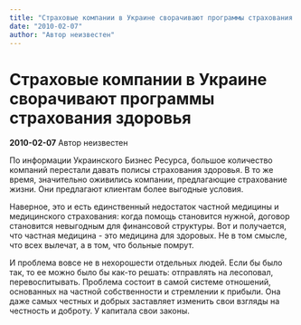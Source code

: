 ```yaml
---
title: "Страховые компании в Украине сворачивают программы страхования здоровья"
date: "2010-02-07"
author: "Автор неизвестен"
---
```


# Страховые компании в Украине сворачивают программы страхования здоровья

**2010-02-07** Автор неизвестен

По информации Украинского Бизнес Ресурса, большое количество компаний перестали давать полисы страхования здоровья. В то же время, значительно оживились компании, предлагающие страхование жизни. Они предлагают клиентам более выгодные условия.

Наверное, это и есть единственный недостаток частной медицины и медицинского страхования: когда помощь становится нужной, договор становится невыгодным для финансовой структуры. Вот и получается, что частная медицина - это медицина для здоровых. Не в том смысле, что всех вылечат, а в том, что больные помрут.

И проблема вовсе не в нехорошести отдельных людей. Если бы было так, то ее можно было бы как-то решать: отправлять на лесоповал, перевоспитывать. Проблема состоит в самой системе отношений, основанных на частной собственности и стремлении к прибыли. Она даже самых честных и добрых заставляет изменить свои взгляды на честность и доброту. У капитала свои законы.